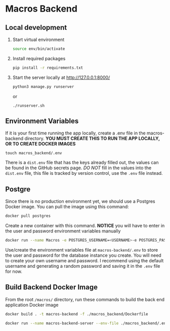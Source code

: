 Macros Backend
===

## Local development

1. Start virtual environment
    ```bash
    source env/bin/activate
    ```
1. Install required packages
    ```bash
    pip install -r requirements.txt
    ```
1. Start the server locally at http://127.0.0.1:8000/
    ```bash
    python3 manage.py runserver
    ```

    or

    ```shell
    ./runserver.sh
    ```

## Environment Variables

If it is your first time running the app locally, create a .env file in the macros-backend directory. **YOU MUST CREATE THIS TO RUN THE APP LOCALLY, OR TO CREATE DOCKER IMAGES**
```shell
touch macros_backend/.env
```
There is a `dist.env` file that has the keys already filled out, the values can be found in the GitHub secrets page. *DO NOT* fill in the values into the `dist.env` file, this file is tracked by version control, use the `.env` file instead.

## Postgre

Since there is no production environment yet, we should use a Postgres Docker image. You can pull the image using this command:
```bash
docker pull postgres
```

Create a new container with this command. **NOTICE** you will have to enter in the user and password environment variables manually

``` bash
docker run --name Macros -e POSTGRES_USERNAME=<USERNAME>-e POSTGRES_PASSWORD=<PASSWORD> -p 5432:5432 -d postgres
```

Use/create the environment variables file at `macros-backend/.env` to store the user and password for the database instance you create. You will need to create your own username and password. I recommend using the default username and generating a random password and saving it in the `.env` file for now.

## Build Backend Docker Image
From the root `/macros/` directory, run these commands to build the back end application Docker image
```bash
docker build . -t macros-backend -f ./macros_backend/Dockerfile
```

```bash
docker run --name macros-backend-server --env-file ./macros_backend/.env -p 8000:8080 macros-backend
```